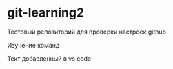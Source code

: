 # git-learning2
Тестовый репозиторий для проверки настроек github

Изучение команд

Тект добавленный в vs code
